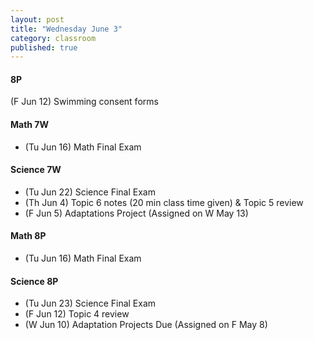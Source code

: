 ```yaml
---
layout: post
title: "Wednesday June 3"
category: classroom
published: true
---
```

#### 8P
(F Jun 12) Swimming consent forms

#### Math 7W
* (Tu Jun 16) Math Final Exam 

#### Science 7W
* (Tu Jun 22) Science Final Exam 
* (Th Jun 4) Topic 6 notes (20 min class time given) & Topic 5 review
* (F Jun 5) Adaptations Project (Assigned on W May 13)

#### Math 8P
* (Tu Jun 16) Math Final Exam 

#### Science 8P
* (Tu Jun 23) Science Final Exam 
* (F Jun 12) Topic 4 review
* (W Jun 10) Adaptation Projects Due (Assigned on F May 8)
